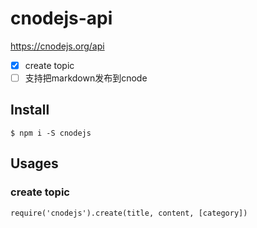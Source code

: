 # cnodejs-api


https://cnodejs.org/api


- [x] create topic
- [ ] 支持把markdown发布到cnode

## Install

```
$ npm i -S cnodejs
```

## Usages

### create topic

```
require('cnodejs').create(title, content, [category])
```

